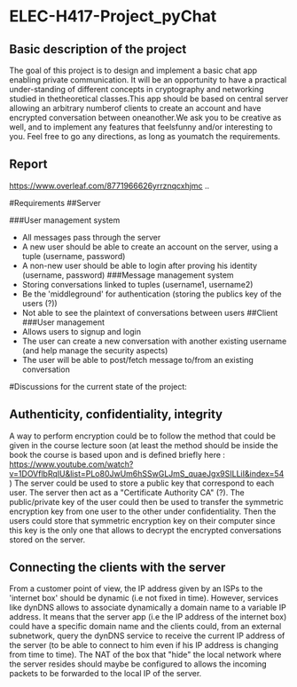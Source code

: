 

# ELEC-H417-Project_pyChat
## Basic description of the project
The goal of this project is to design and implement a basic chat app 
enabling private communication. It will be an opportunity to have a 
practical under-standing of different concepts in cryptography and 
networking studied in thetheoretical classes.This app should be based on
central server allowing an arbitrary numberof clients to create an account
and have encrypted conversation between oneanother.We ask you to be
creative as well, and to implement any features that feelsfunny and/or 
interesting to you. Feel free to go any directions, as long as youmatch 
the requirements.
## Report
https://www.overleaf.com/8771966626yrrznqcxhjmc
..

#Requirements
##Server 

###User management system
- All messages pass through the server
- A new user should be able to create an account on the server, using a tuple (username, password)
- A non-new user should be able to login after proving his identity (username, password)
###Message management system
- Storing conversations linked to tuples (username1, username2)
- Be the 'middleground' for authentication (storing the publics key of the users (?))
- Not able to see the plaintext of conversations between users
##Client
###User management
- Allows users to signup and login
- The user can create a new conversation with another existing username (and help manage the security aspects)
- The user will be able to post/fetch message to/from an existing conversation

#Discussions for the current state of the project:
## Authenticity, confidentiality, integrity
A way to perform encryption could be to follow the method that could be given in the course lecture soon (at least the
method should be inside the book the course is based upon and is defined briefly here : 
https://www.youtube.com/watch?v=1DOVflbRqIU&list=PLo80JwUm6hSSwGLJmS_quaeJgx9SILLiI&index=54 )
The server could be used to store a public key that correspond to each user. The server then act as a "Certificate 
Authority CA" (?). The public/private key of the user could then be used to transfer the symmetric encryption key from 
one user to the other under confidentiality. Then the users could store that symmetric encryption key on their computer 
since this key is the only one that allows to decrypt the encrypted conversations stored on the server. 

## Connecting the clients with the server 
From a customer point of view, the IP address given by an ISPs to the 'internet box' should be dynamic (i.e not fixed in 
time). However, services like dynDNS allows to associate dynamically a domain name to a variable IP address. It means
that the server app (i.e the IP address of the internet box) could have a specific domain name and the clients could, 
from an external subnetwork, query the dynDNS service to receive the current IP address of the server (to be able 
to connect to him even if his IP address is changing from time to time). 
The NAT of the box that "hide" the local network where the server resides should maybe be configured to allows the 
incoming packets to be forwarded to the local IP of the server.

